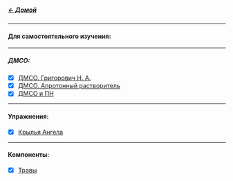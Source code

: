 ##### [← Домой](!0SB.md)   
*** 
#### Для самостоятельного изучения:
***
##### ДМСО:  
- [x] [ДМСО. Григорович Н. А.](DMSO_NANO.md)   
- [x] [ДМСО. Апротонный растворитель](DMSO_APROTON.md)
- [x] [ДМСО и ПН](https://t.me/osbmd/2689)  
***
#### Упражнения:  
- [x] [Крылья Ангела](U__Krylia_Angela.md)  

***
#### Компоненты:  
- [x] [Травы](!Herba.md)  
